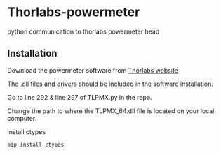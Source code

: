 # Thorlabs-powermeter
python communication to thorlabs powermeter head

## Installation
Download the powermeter software from [Thorlabs website](https://www.thorlabs.com/software_pages/ViewSoftwarePage.cfm?Code=OPM)

The .dll files and drivers should be included in the software installation.

Go to line 292 & line 297 of TLPMX.py in the repo.

Change the path to where the TLPMX_64.dll file is located on your local computer.

install ctypes
```
pip install ctypes
```